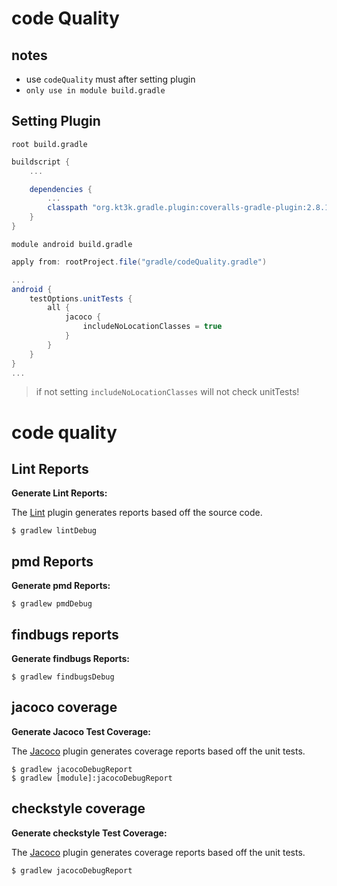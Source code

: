 # code Quality

## notes

- use `codeQuality` must after setting plugin
- `only use in module build.gradle`

## Setting Plugin

`root build.gradle`

```gradle
buildscript {
    ...

    dependencies {
        ...
        classpath "org.kt3k.gradle.plugin:coveralls-gradle-plugin:2.8.1"
    }
}
```

`module android build.gradle`

```gradle
apply from: rootProject.file("gradle/codeQuality.gradle")

...
android {
    testOptions.unitTests {
        all {
            jacoco {
                includeNoLocationClasses = true
            }
        }
    }
}
...
```

> if not setting `includeNoLocationClasses` will not check unitTests!

# code quality

## Lint Reports

**Generate Lint Reports:**


The [Lint](http://developer.android.com/tools/help/lint.html) plugin generates reports based off the source code.

    $ gradlew lintDebug

## pmd Reports

**Generate pmd Reports:**

    $ gradlew pmdDebug


## findbugs reports

**Generate findbugs Reports:**

    $ gradlew findbugsDebug

## jacoco coverage

**Generate Jacoco Test Coverage:**


The [Jacoco](http://www.eclemma.org/jacoco/) plugin generates coverage reports based off the unit tests.

    $ gradlew jacocoDebugReport
    $ gradlew [module]:jacocoDebugReport

## checkstyle coverage

**Generate checkstyle Test Coverage:**

The [Jacoco](http://www.eclemma.org/jacoco/) plugin generates coverage reports based off the unit tests.

    $ gradlew jacocoDebugReport